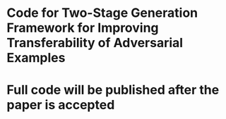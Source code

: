 # Code for Two-Stage Generation Framework for Improving Transferability of Adversarial Examples
# Full code will be published after the paper is accepted
